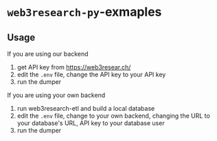# `web3research-py`-exmaples

## Usage

If you are using our backend

1. get API key from https://web3resear.ch/
2. edit the `.env` file, change the API key to your API key
3. run the dumper

If you are using your own backend

1. run web3research-etl and build a local database
2. edit the `.env` file, change to your own backend, changing the URL to your database's URL, API key to your database user
3. run the dumper
